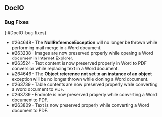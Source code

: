 ## DocIO

### Bug Fixes
{:#DocIO-bug-fixes}

* \#264648 - The **NullReferenceException** will no longer be thrown while performing mail merge in a Word document.
* \#263238 – Images are now preserved properly while opening a Word document in Internet Explorer.
* \#263524 – Text content is now preserved properly in Word to PDF conversion while replacing text in a Word document.
* \#264646 – The **Object reference not set to an instance of an object** exception will be no longer thrown while cloning a Word document.
* \#263739 – Table contents are now preserved properly while converting a Word document to PDF.
* \#263739 – Endnote is now preserved properly while converting a Word document to PDF.
* \#263809 – Text is now preserved properly while converting a Word document to PDF.